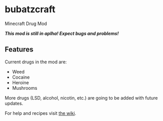 # bubatzcraft
Minecraft Drug Mod 

**_This mod is still in aplha! Expect bugs and problems!_**
## Features
Current drugs in the mod are:
* Weed
* Cocaine
* Heroine
* Mushrooms

More drugs (LSD, alcohol, nicotin, etc.) are going to be added with future updates.

For help and recipes visit [the wiki](https://github.com/dienudel32/bubatzcraft/wiki/Recipes-and-important-information).

